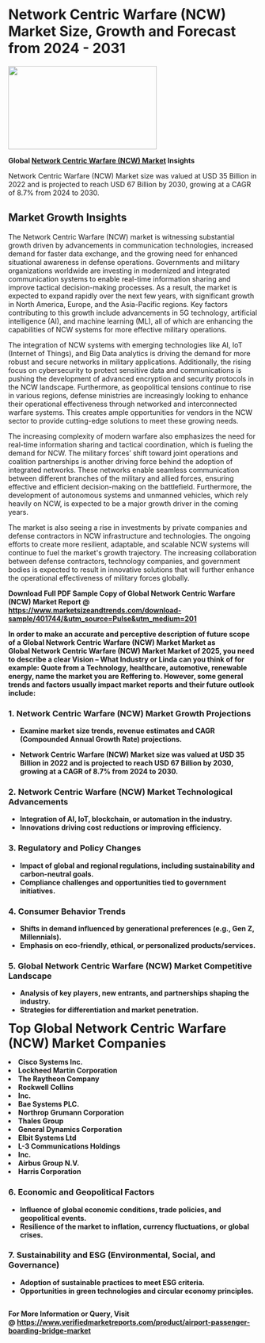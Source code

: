 <H1>Network Centric Warfare (NCW) Market Size, Growth and Forecast from 2024 - 2031</H1><img class="aligncenter size-medium wp-image-584254" src="https://thirdeyenews.in/wp-content/uploads/2024/09/Global-Market-Research-300x168.jpeg" alt="" width="300" height="168" /><p><strong>Global&nbsp;<a href="https://www.marketsizeandtrends.com/download-sample/401744/&amp;utm_source=Pulse&amp;utm_medium=201">Network Centric Warfare (NCW) Market</a> Insights</strong></p><p>Network Centric Warfare (NCW) Market size was valued at USD 35 Billion in 2022 and is projected to reach USD 67 Billion by 2030, growing at a CAGR of 8.7% from 2024 to 2030.</p><p><h2>Market Growth Insights</h2> <p>The Network Centric Warfare (NCW) market is witnessing substantial growth driven by advancements in communication technologies, increased demand for faster data exchange, and the growing need for enhanced situational awareness in defense operations. Governments and military organizations worldwide are investing in modernized and integrated communication systems to enable real-time information sharing and improve tactical decision-making processes. As a result, the market is expected to expand rapidly over the next few years, with significant growth in North America, Europe, and the Asia-Pacific regions. Key factors contributing to this growth include advancements in 5G technology, artificial intelligence (AI), and machine learning (ML), all of which are enhancing the capabilities of NCW systems for more effective military operations.</p> <p><strong></strong></p> <p>The integration of NCW systems with emerging technologies like AI, IoT (Internet of Things), and Big Data analytics is driving the demand for more robust and secure networks in military applications. Additionally, the rising focus on cybersecurity to protect sensitive data and communications is pushing the development of advanced encryption and security protocols in the NCW landscape. Furthermore, as geopolitical tensions continue to rise in various regions, defense ministries are increasingly looking to enhance their operational effectiveness through networked and interconnected warfare systems. This creates ample opportunities for vendors in the NCW sector to provide cutting-edge solutions to meet these growing needs.</p> <p>The increasing complexity of modern warfare also emphasizes the need for real-time information sharing and tactical coordination, which is fueling the demand for NCW. The military forces’ shift toward joint operations and coalition partnerships is another driving force behind the adoption of integrated networks. These networks enable seamless communication between different branches of the military and allied forces, ensuring effective and efficient decision-making on the battlefield. Furthermore, the development of autonomous systems and unmanned vehicles, which rely heavily on NCW, is expected to be a major growth driver in the coming years.</p> <p>The market is also seeing a rise in investments by private companies and defense contractors in NCW infrastructure and technologies. The ongoing efforts to create more resilient, adaptable, and scalable NCW systems will continue to fuel the market's growth trajectory. The increasing collaboration between defense contractors, technology companies, and government bodies is expected to result in innovative solutions that will further enhance the operational effectiveness of military forces globally.</p> <p><strong></p><p><span class=""><strong>Download Full PDF Sample Copy of Global Network Centric Warfare (NCW) Market Report</strong> @ <a href="https://www.marketsizeandtrends.com/download-sample/401744/&amp;utm_source=Pulse&amp;utm_medium=201" target="_blank">https://www.marketsizeandtrends.com/download-sample/401744/&amp;utm_source=Pulse&amp;utm_medium=201</a></span></p><p>In order to make an accurate and perceptive description of future scope of a Global&nbsp;Network Centric Warfare (NCW) Market Market as Global&nbsp;Network Centric Warfare (NCW) Market Market of 2025, you need to describe a clear Vision &ndash; What Industry or Linda can you think of for example: Quote from a Technology, healthcare, automotive, renewable energy, name the market you are Reffering to. However, some general trends and factors usually impact market reports and their future outlook include:</p><h3>1.&nbsp;<strong>Network Centric Warfare (NCW) Market Growth Projections</strong></h3><ul><li>Examine market size trends, revenue estimates and CAGR (Compounded Annual Growth Rate) projections.</li><li><p>Network Centric Warfare (NCW) Market size was valued at USD 35 Billion in 2022 and is projected to reach USD 67 Billion by 2030, growing at a CAGR of 8.7% from 2024 to 2030.</p></li></ul><h3>2.&nbsp;<strong>Network Centric Warfare (NCW) Market Technological Advancements</strong></h3><ul><li>Integration of AI, IoT, blockchain, or automation in the industry.</li><li>Innovations driving cost reductions or improving efficiency.</li></ul><h3>3.&nbsp;<strong>Regulatory and Policy Changes</strong></h3><ul><li>Impact of global and regional regulations, including sustainability and carbon-neutral goals.</li><li>Compliance challenges and opportunities tied to government initiatives.</li></ul><h3>4.&nbsp;<strong>Consumer Behavior Trends</strong></h3><ul><li>Shifts in demand influenced by generational preferences (e.g., Gen Z, Millennials).</li><li>Emphasis on eco-friendly, ethical, or personalized products/services.</li></ul><h3>5.&nbsp;<strong>Global Network Centric Warfare (NCW) Market Competitive Landscape</strong></h3><ul><li>Analysis of key players, new entrants, and partnerships shaping the industry.</li><li>Strategies for differentiation and market penetration.</li></ul><p data-pm-slice="1 1 []"><span style="color: inherit; font-family: inherit; font-size: 25px;">Top Global Network Centric Warfare (NCW) Market Companies</span></p><div class="" data-test-id=""><p><li>Cisco Systems Inc.</li><li> Lockheed Martin Corporation</li><li> The Raytheon Company</li><li> Rockwell Collins</li><li> Inc.</li><li> Bae Systems PLC.</li><li> Northrop Grumann Corporation</li><li> Thales Group</li><li> General Dynamics Corporation</li><li> Elbit Systems Ltd</li><li> L-3 Communications Holdings</li><li> Inc.</li><li> Airbus Group N.V.</li><li> Harris Corporation</li></p></div><h3>6.&nbsp;<strong>Economic and Geopolitical Factors</strong></h3><ul><li>Influence of global economic conditions, trade policies, and geopolitical events.</li><li>Resilience of the market to inflation, currency fluctuations, or global crises.</li></ul><h3>7.&nbsp;<strong>Sustainability and ESG (Environmental, Social, and Governance)</strong></h3><ul><li>Adoption of sustainable practices to meet ESG criteria.</li><li>Opportunities in green technologies and circular economy principles.</li></ul><h2><strong style="font-size: 14px;">For More Information or Query, Visit @&nbsp;</strong><a style="background-color: #ffffff; font-size: 14px;" href="https://www.marketsizeandtrends.com/report/network-centric-warfare-ncw-market/" target="_blank">https://www.verifiedmarketreports.com/product/airport-passenger-boarding-bridge-market</a></h2>